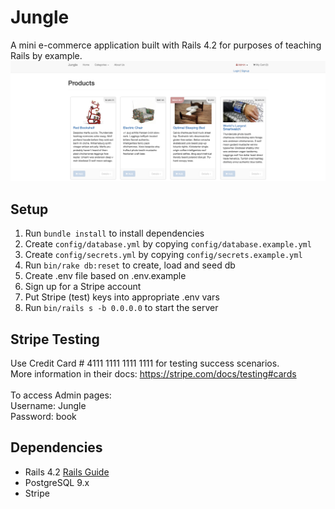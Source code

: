 # Jungle

A mini e-commerce application built with Rails 4.2 for purposes of teaching Rails by example.
!["Jungle_homepage"](https://github.com/fredbordel/jungle-rails/blob/master/docs/jungle_homepage.png?raw=true)

## Setup

1. Run `bundle install` to install dependencies
2. Create `config/database.yml` by copying `config/database.example.yml`
3. Create `config/secrets.yml` by copying `config/secrets.example.yml`
4. Run `bin/rake db:reset` to create, load and seed db
5. Create .env file based on .env.example
6. Sign up for a Stripe account
7. Put Stripe (test) keys into appropriate .env vars
8. Run `bin/rails s -b 0.0.0.0` to start the server

## Stripe Testing

Use Credit Card # 4111 1111 1111 1111 for testing success scenarios.<br/>
More information in their docs: <https://stripe.com/docs/testing#cards><br/>
<br/>
To access Admin pages:<br/>
Username: Jungle<br/>
Password: book<br/>

## Dependencies

* Rails 4.2 [Rails Guide](http://guides.rubyonrails.org/v4.2/)
* PostgreSQL 9.x
* Stripe
